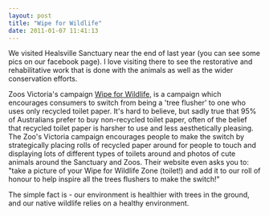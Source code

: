 ```yaml
---
layout: post
title: "Wipe for Wildlife"
date: 2011-01-07 11:41:13
---
```


We visited Healsville Sanctuary near the end of last year (you can see some pics on our facebook page). I love visiting there to see the restorative and rehabilitative work that is done with the animals as well as the wider conservation efforts.

Zoos Victoria's campaign [Wipe for Wildlife][1], is a campaign which encourages consumers to switch from being a 'tree flusher' to one who uses only recycled toilet paper. It's hard to believe, but sadly true that 95% of Australians prefer to buy non-recycled toilet paper, often of the belief that recycled toilet paper is harsher to use and less aesthetically pleasing. The Zoo's Victoria campaign encourages people to make the switch by strategically placing rolls of recycled paper around for people to touch and displaying lots of different types of toilets around and photos of cute animals around the Sanctuary and Zoos. Their website even asks you to: "take a picture of your Wipe for Wildlife Zone (toilet!) and add it to our roll of honour to help inspire all the trees flushers to make the switch!"

 [1]: http://zoo.org.au/fighting-extinction/conservation-campaigns/wipe-for-wildlife-campaign

The simple fact is - our environment is healthier with trees in the ground, and our native wildlife relies on a healthy environment.